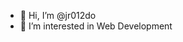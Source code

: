 - 👋 Hi, I’m @jr012do
- 👀 I’m interested in Web Development

<!---
jr012do/jr012do is a ✨ special ✨ repository because its `README.md` (this file) appears on your GitHub profile.
You can click the Preview link to take a look at your changes.
--->
